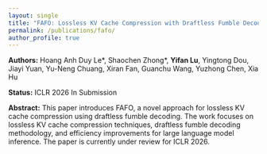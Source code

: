 ```yaml
---
layout: single
title: "FAFO: Lossless KV Cache Compression with Draftless Fumble Decoding"
permalink: /publications/fafo/
author_profile: true
---
```


**Authors:** Hoang Anh Duy Le*, Shaochen Zhong*, **Yifan Lu**, Yingtong Dou, Jiayi Yuan, Yu-Neng Chuang, Xiran Fan, Guanchu Wang, Yuzhong Chen, Xia Hu

**Status:** ICLR 2026 In Submission

**Abstract:** This paper introduces FAFO, a novel approach for lossless KV cache compression using draftless fumble decoding. The work focuses on lossless KV cache compression techniques, draftless fumble decoding methodology, and efficiency improvements for large language model inference. The paper is currently under review for ICLR 2026.
